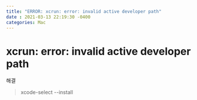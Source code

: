 ```yaml
---
title: "ERROR: xcrun: error: invalid active developer path"
date : 2021-03-13 22:19:30 -0400
categories: Mac
---
```



# xcrun: error: invalid active developer path

해결

> xcode-select --install
